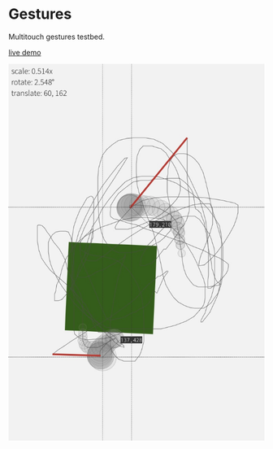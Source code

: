 # Gestures

Multitouch gestures testbed.

[live demo](https://stwind.github.io/gestures/)

![screenshot](files/screenshot.jpg)
